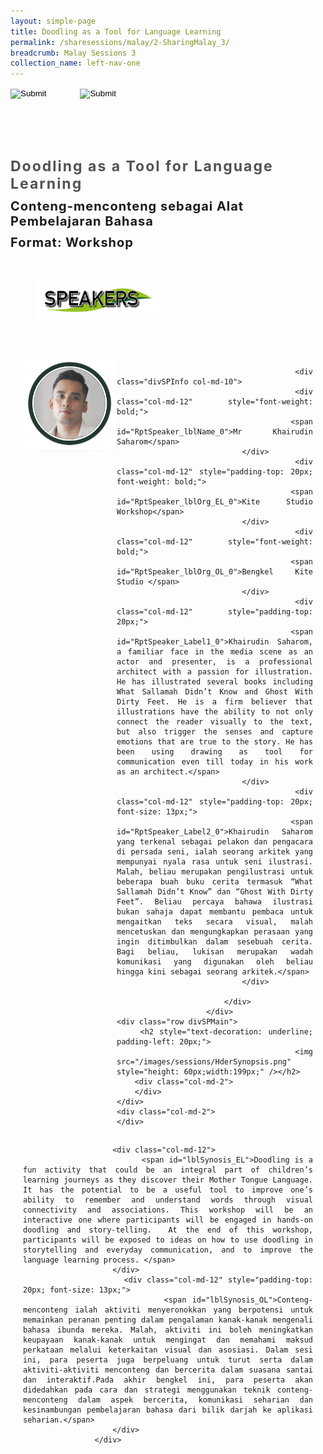 ```yaml
---
layout: simple-page
title: Doodling as a Tool for Language Learning
permalink: /sharesessions/malay/2-SharingMalay_3/
breadcrumb: Malay Sessions 3
collection_name: left-nav-one
---
```




<input type="image" name="btnBack" id="btnBack" onclick="goBack()" src="/images/btnBack.png" style="height:70px;">
<input type="image" name="btnRegister" id="btnRegister" src="/images/btnClosed.png"
    style="height:70px;padding-left: 50px;" />

<link href="/misc/bootstrap.min.css" rel="stylesheet" />
<link href="/misc/Site.css" rel="stylesheet" />
<style>
    .divSPMain {
        padding: 20px;
        padding-top: 20px;
        text-align: justify;
        border-radius: 20px;
    }
    .divSPInfo {
        padding-top: 1px;
    }
</style>
<script>
        function goBack() {
          window.history.back();
        }
        </script>
        
<div id="PanelSess">
    <div class="col-md-12" style="padding-top: 40px;">
        <b>
            <span id="lblTitle_EL" style="font-weight: bold; font-size: 23px; letter-spacing: 2px; color: #525252">
                Doodling as a Tool for Language Learning</span></b>
    </div>
    <div class="col-md-12" style="padding-top: 10px;">
        <span id="lblTitle_OL" style="font-weight: bold; font-size: 20px; letter-spacing: 1px;">
        Conteng-menconteng sebagai Alat Pembelajaran Bahasa</span>
    </div>
    <div class="col-md-12" style="padding-top: 10px;">
        <span id="tblFormat" style="font-weight: bold; font-size: 20px; letter-spacing: 1px;"><b>Format:</b>
            Workshop</span>
    </div>
    <div class="row divSPMain">
        <h2 style="text-decoration: underline; padding-left: 20px;">
            <img src="/images/sessions/HDerSpeakers.png" style="height: 60px;width:199px;" /></h2>
        <div class="col-md-2">
        </div>
    </div>
<div class="row divSPMain">
                            <div class="col-md-2">
                                <img id="RptSpeaker_Img_0" src="/images/sessions/M51.png" style="float: left; width: 150px;" />
                            </div>

                            <div class="divSPInfo col-md-10">
                                <div class="col-md-12" style="font-weight: bold;">
                                    <span id="RptSpeaker_lblName_0">Mr Khairudin Saharom</span>
                                </div>
                                <div class="col-md-12" style="padding-top: 20px; font-weight: bold;">
                                    <span id="RptSpeaker_lblOrg_EL_0">Kite Studio Workshop</span>
                                </div>
                                <div class="col-md-12" style="font-weight: bold;">
                                    <span id="RptSpeaker_lblOrg_OL_0">Bengkel Kite Studio </span>
                                </div>
                                <div class="col-md-12" style="padding-top: 20px;">
                                    <span id="RptSpeaker_Label1_0">Khairudin Saharom, a familiar face in the media scene as an actor and presenter, is a professional architect with a passion for illustration. He has illustrated several books including What Sallamah Didn’t Know and Ghost With Dirty Feet. He is a firm believer that illustrations have the ability to not only connect the reader visually to the text, but also trigger the senses and capture emotions that are true to the story. He has been using drawing as tool for communication even till today in his work as an architect.</span>
                                </div>
                                <div class="col-md-12" style="padding-top: 20px; font-size: 13px;">
                                    <span id="RptSpeaker_Label2_0">Khairudin Saharom yang terkenal sebagai pelakon dan pengacara di persada seni, ialah seorang arkitek yang mempunyai nyala rasa untuk seni ilustrasi. Malah, beliau merupakan pengilustrasi untuk beberapa buah buku cerita termasuk “What Sallamah Didn’t Know” dan “Ghost With Dirty Feet”. Beliau percaya bahawa ilustrasi bukan sahaja dapat membantu pembaca untuk mengaitkan teks secara visual, malah mencetuskan dan mengungkapkan perasaan yang ingin ditimbulkan dalam sesebuah cerita. Bagi beliau, lukisan merupakan wadah komunikasi yang digunakan oleh beliau hingga kini sebagai seorang arkitek.</span>
                                </div>

                            </div>
                        </div>
    <div class="row divSPMain">
        <h2 style="text-decoration: underline; padding-left: 20px;">
            <img src="/images/sessions/HderSynopsis.png" style="height: 60px;width:199px;" /></h2>
        <div class="col-md-2">
        </div>
    </div>
    <div class="col-md-2">
    </div>
   <div class="divSPInfo col-md-10">

                        <div class="col-md-12">
                            <span id="lblSynosis_EL">Doodling is a fun activity that could be an integral part of children’s learning journeys as they discover their Mother Tongue Language.  It has the potential to be a useful tool to improve one’s ability to remember and understand words through visual connectivity and associations. This workshop will be an interactive one where participants will be engaged in hands-on doodling and story-telling.  At the end of this workshop, participants will be exposed to ideas on how to use doodling in storytelling and everyday communication, and to improve the language learning process. </span>
                        </div>
                        <div class="col-md-12" style="padding-top: 20px; font-size: 13px;">
                            <span id="lblSynosis_OL">Conteng-menconteng ialah aktiviti menyeronokkan yang berpotensi untuk memainkan peranan penting dalam pengalaman kanak-kanak mengenali bahasa ibunda mereka. Malah, aktiviti ini boleh meningkatkan keupayaan kanak-kanak untuk mengingat dan memahami maksud perkataan melalui keterkaitan visual dan asosiasi. Dalam sesi ini, para peserta juga berpeluang untuk turut serta dalam aktiviti-aktiviti menconteng dan bercerita dalam suasana santai dan interaktif.Pada akhir bengkel ini, para peserta akan didedahkan pada cara dan strategi menggunakan teknik conteng-menconteng dalam aspek bercerita, komunikasi seharian dan kesinambungan pembelajaran bahasa dari bilik darjah ke aplikasi seharian.</span>
                        </div>
                    </div>

</div>

